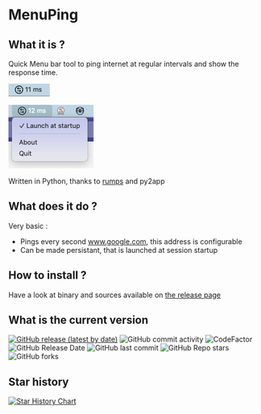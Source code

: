 # MenuPing

## What it is ?
Quick Menu bar tool to ping internet at regular intervals and show the response time.

![](images/screenshot0.png)

![](images/screenshot1.png)

Written in Python, thanks to [rumps](https://github.com/jaredks/rumps) and py2app

## What does it do ?

Very basic :

* Pings every second www.google.com, this address is configurable
* Can be made persistant, that is launched at session startup

## How to install ?

Have a look at binary and sources available on [the release page](https://github.com/julienbordet/MenuPing/releases/)


## What is the current version

[![GitHub release (latest by date)](https://img.shields.io/github/v/release/julienbordet/MenuPing)](https://github.com/julienbordet/MenuPing/releases)
![GitHub commit activity](https://img.shields.io/github/commit-activity/m/julienbordet/MenuPing)
![CodeFactor](https://www.codefactor.io/repository/github/julienbordet/MenuPing/badge)
![GitHub Release Date](https://img.shields.io/github/release-date/julienbordet/MenuPing?logo=github)
![GitHub last commit](https://img.shields.io/github/last-commit/julienbordet/MenuPing?logo=github)
![GitHub Repo stars](https://img.shields.io/github/stars/julienbordet/MenuPing?style=social)
![GitHub forks](https://img.shields.io/github/forks/julienbordet/MenuPing?style=social)

## Star history

[![Star History Chart](https://api.star-history.com/svg?repos=julienbordet/MenuPing&type=Date)](https://star-history.com/#julienbordet/MenuPing&Date)
